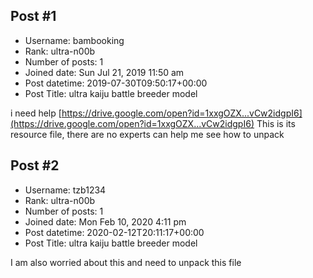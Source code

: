 ## Post #1
- Username: bambooking
- Rank: ultra-n00b
- Number of posts: 1
- Joined date: Sun Jul 21, 2019 11:50 am
- Post datetime: 2019-07-30T09:50:17+00:00
- Post Title: ultra kaiju battle breeder model

i need help
[https://drive.google.com/open?id=1xxgOZX...vCw2idgpI6](https://drive.google.com/open?id=1xxgOZX...vCw2idgpI6)
This is its resource file, there are no experts can help me see how to unpack
## Post #2
- Username: tzb1234
- Rank: ultra-n00b
- Number of posts: 1
- Joined date: Mon Feb 10, 2020 4:11 pm
- Post datetime: 2020-02-12T20:11:17+00:00
- Post Title: ultra kaiju battle breeder model

I am also worried about this and need to unpack this file
